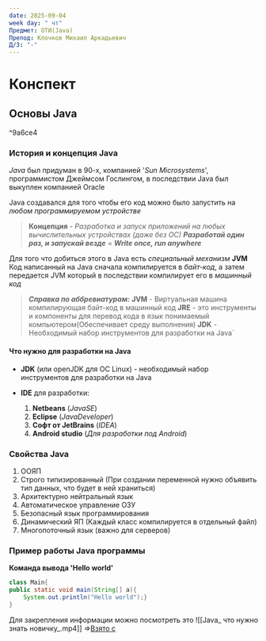 ```yaml
---
date: 2025-09-04
week day: " чт"
Предмет: ОТИ(Java)
Препод: Клочков Михаил Аркадьевич
Д/З: "-"
---
```

# Конспект
## Основы Java

^9a6ce4
### История и концепция Java

*Java* был придуман в 90-х, компанией '*Sun Microsystems*', программистом Джеймсом Гослингом, в последствии Java был выкуплен компанией Oracle

Java создавался для того чтобы его код можно было запустить на *любом программируемом устройстве*
>**Концепция** - *Разработка и запуск приложений на любых вычислительных устройствах (даже без ОС)*
>***Разработай один раз, и запускай везде*** = ***Write once, run anywhere***

Для того что добиться этого в Java есть *специальный механизм* **JVM**
Код написанный на Java сначала компилируется в *байт-код*, а затем передается JVM который в последствии компилирует его в *машинный код*

>***Справка по аббревиатурам:***
**JVM** - Виртуальная машина компилирующая байт-код в машинный код
**JRE** - это инструменты и компоненты для перевод кода в язык понимаемый компьютером(Обеспечивает среду выполнения) 
**JDK** - Необходимый набор инструментов для разработки на Java`

#### Что нужно для разработки на Java
- **JDK** (или openJDK для ОС Linux) - необходимый набор инструментов для разработки на Java

- **IDE** для разработки:
	1. **Netbeans** (*JavaSE*)
	2. **Eclipse** (*JavaDeveloper*)
	3. **Софт от JetBrains** (*IDEA*)
	4. **Android studio** (*Для разработки под Android*)
### Свойства Java

1. ООЯП
2. Строго типизированный (При создании переменной нужно объявить тип данных, что будет в ней храниться)
3. Архитектурно нейтральный язык
4. Автоматическое управление ОЗУ
5. Безопасный язык программирования
6. Динамический ЯП (Каждый класс компилируется в отдельный файл)
7. Многопоточный язык (важно для серверов)

### Пример работы Java программы

**Команда вывода 'Hello world'**
```java
class Main{
public static void main(String[] a){
	System.out.println("Hello world");}
}
```

Для закрепления информации можно посмотреть это
![[Java_ что нужно знать новичку_.mp4]]
=>[Взято с](https://www.youtube.com/watch?v=MaeJLU6k3_c)

